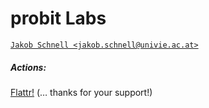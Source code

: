 # probit Labs

[`Jakob Schnell <jakob.schnell@univie.ac.at>`](mailto:jakob.schnell@univie.ac.at)

##### Actions:

[Flattr!](https://flattr.com/submit/auto?fid=voqlek&url=https%3A%2F%2Fgithub.com%2Fprobitlabs%2Fprobit%2Fblob%2Fmaster%2Fdoc%2Findex.md) (… thanks for your support!)
